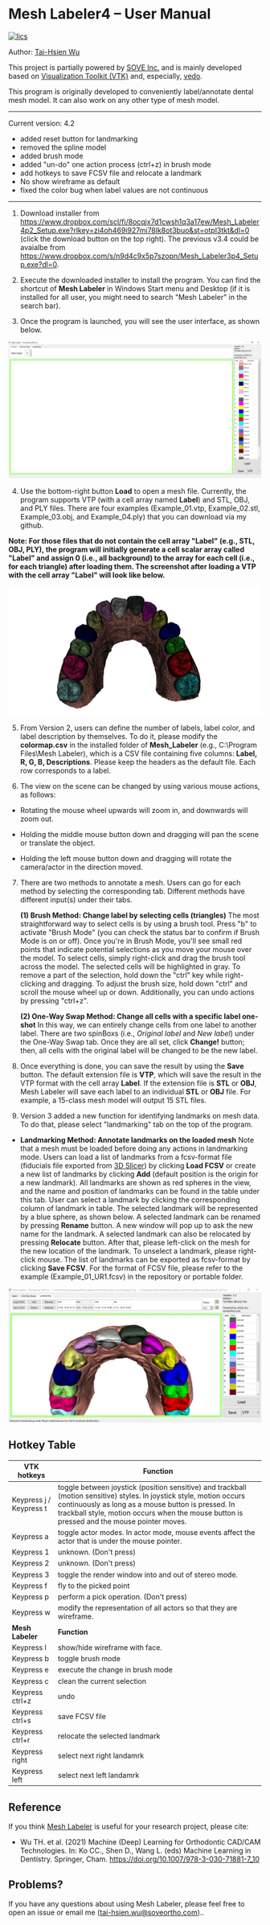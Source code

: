 Mesh Labeler4 – User Manual
==========================

[![lics](https://img.shields.io/badge/license-MIT-blue.svg)](https://en.wikipedia.org/wiki/MIT_License)

Author: [Tai-Hsien Wu](https://github.com/Tai-Hsien)

This project is partially powered by [SOVE Inc.](https://soveortho.com) and is mainly developed based on [Visualization Toolkit (VTK)](https://vtk.org/) and, especially, [vedo](https://github.com/marcomusy/vedo).

This program is originally developed to conveniently label/annotate dental mesh model. It can also work on any other type of mesh model.

------------
Current version: 4.2

* added reset button for landmarking
* removed the spline model
* added brush mode
* added "un-do" one action process (ctrl+z) in brush mode
* add hotkeys to save FCSV file and relocate a landmark
* No show wireframe as default
* fixed the color bug when label values are not continuous

------------

1.  Download installer from <https://www.dropbox.com/scl/fi/8ocqjx7d1cwsh1q3a17ew/Mesh_Labeler4p2_Setup.exe?rlkey=zi4oh469i927mi78lk8ot3buo&st=otpl3tkt&dl=0> (click the download button on the top right). The previous v3.4 could be avaialbe from <https://www.dropbox.com/s/n9d4c9x5p7szopn/Mesh_Labeler3p4_Setup.exe?dl=0>.

2.  Execute the downloaded installer to install the program. You can find the shortcut of **Mesh Labeler** in Windows Start menu and Desktop (if it is installed for all user, you might need to search "Mesh Labeler" in the search bar).
	
3. 	Once the program is launched, you will see the user interface, as shown below.

![Figure 1. The user interface of **Mesh Labeler**](./figure1.jpg)

4.  Use the bottom-right button **Load** to open a mesh file. Currently, the program supports VTP (with a cell array named **Label**) and STL, OBJ, and PLY files. There are four examples (Example_01.vtp, Example_02.stl, Example_03.obj, and Example_04.ply) that you can download via my github.

**Note: For those files that do not contain the cell array "Label" (e.g., STL, OBJ, PLY), the program will initially generate a cell scalar array called "Label" and assign 0 (i.e., all background) to the array for each cell (i.e., for each triangle) after loading them. The screenshot after loading a VTP with the cell array "Label" will look like below.**

![Figure 2. After loading a suitable VTP file, you can see the model in the center of the window.](./figure2.jpg)

5.  From Version 2, users can define the number of labels, label color, and label description by themselves. To do it, please modify  the **colormap.csv** in the installed folder of **Mesh_Labeler** (e.g., C:\Program Files\Mesh Labeler), which is a CSV file containing five columns: **Label, R, G, B, Descriptions**. Please keep the headers as the default file. Each row corresponds to a label.

6.  The view on the scene can be changed by using various mouse actions, as
    follows:

-   Rotating the mouse wheel upwards will zoom in, and downwards will zoom out.

-   Holding the middle mouse button down and dragging will pan the scene or
    translate the object.

-   Holding the left mouse button down and dragging will rotate the camera/actor
    in the direction moved.

7.  There are two methods to annotate a mesh. Users can go for each method by selecting the corresponding tab. Different methods have different input(s) under their tabs.

    **(1) Brush Method: Change label by selecting cells (triangles)**
The most straightforward way to select cells is by using a brush tool. Press "b" to activate "Brush Mode" (you can check the status bar to confirm if Brush Mode is on or off).
Once you're in Brush Mode, you'll see small red points that indicate potential selections as you move your mouse over the model. To select cells, simply right-click and drag the brush tool across the model. The selected cells will be highlighted in gray.
To remove a part of the selection, hold down the "ctrl" key while right-clicking and dragging. To adjust the brush size, hold down "ctrl" and scroll the mouse wheel up or down. Additionally, you can undo actions by pressing "ctrl+z".

    **(2) One-Way Swap Method: Change all cells with a specific label one-shot**
In this way, we can entirely change cells from one label to another label.
There are two spinBoxs (i.e., *Original label* and *New label*) under the One-Way Swap tab. Once they are all set, click **Change!** button; then, all cells with the original label will be changed to be the new label.

8.  Once everything is done, you can save the result by using the **Save** button. The default extension file is **VTP**, which will save the result in the VTP format with the cell array **Label**.
	If the extension file is **STL** or **OBJ**, Mesh Labeler will save each label to an individual **STL** or **OBJ** file. For example, a 15-class mesh model will output 15 STL files.
	
9. Version 3 added a new function for identifying landmarks on mesh data. To do that, please select "landmarking" tab on the top of the program.

-   **Landmarking Method: Annotate landmarks on the loaded mesh**
Note that a mesh must be loaded before doing any actions in landmarking mode.
Users can load a list of landmarks from a fcsv-format file (fiducials file exported from [3D Slicer](https://www.slicer.org/)) by clicking **Load FCSV** or create a new list of landmarks by clicking **Add** (default position is the origin for a new landmark).
All landmarks are shown as red spheres in the view, and the name and position of landmarks can be found in the table under this tab. User can select a landmark by clicking the corresponding column of landmark in table. The selected landmark will be represented by a blue sphere, as shown below. A selected landmark can be renamed by pressing **Rename** button. A new window will pop up to ask the new name for the landmark. A selected landmark can also be relocated by pressing **Relocate** button. After that, please left-click on the mesh for the new location of the landmark. To unselect a landmark, please right-click mouse. The list of landmarks can be exported as fcsv-format by clicking **Save FCSV**. For the format of FCSV file, please refer to the example (Example_01_UR1.fcsv) in the repository or portable folder.


![Figure 3. The landmarking method in **Mesh Labeler**. The blue and red spheres represented the selected landmark and the rest landmarks in a given list of landmarks.](./figure3.jpg)

Hotkey Table
--------
| **VTK hotkeys**          | **Function**                                                                                                                                                                                                                                                              |
|--------------------------|---------------------------------------------------------------------------------------------------------------------------------------------------------------------------------------------------------------------------------------------------------------------------|
| Keypress j / Keypress t  | toggle between joystick (position sensitive) and trackball (motion sensitive) styles. In joystick style, motion occurs continuously as long as a mouse button is pressed. In trackball style, motion occurs when the mouse button is pressed and the mouse pointer moves. |
| Keypress a               | toggle actor modes. In actor mode, mouse events affect the actor that is under the mouse pointer.                                                                                                                                                                         |
| Keypress 1               | unknown. (Don't press)                                                                                                                                                                                                                                                    |
| Keypress 2               | unknown. (Don't press)                                                                                                                                                                                                                                                    |
| Keypress 3               | toggle the render window into and out of stereo mode.                                                                                                                                                                                                                     |
| Keypress f               | fly to the picked point                                                                                                                                                                                                                                                   |
| Keypress p               | perform a pick operation. (Don't press)                                                                                                                                                                                                                                   |
| Keypress w               | modify the representation of all actors so that they are wireframe.                                                                                                                                                                                                       |
| **Mesh Labeler**         | **Function**                                                                                                                                                                                                                                                              |                                                                                                                         |
| Keypress l	           | show/hide wireframe with face.                                                                                                                                                                                                       |
| Keypress b               | toggle brush mode                                                                                                                                                                                    |
| Keypress e               | execute the change in brush mode                                                                                                                                                                                                                                         |
| Keypress c               | clean the current selection
| Keypress ctrl+z          | undo
| Keypress ctrl+s          | save FCSV file                                                                                                                                                                                                                   |
| Keypress ctrl+r          | relocate the selected landmark
| Keypress right           | select next right landamrk
| Keypress left            | select next left landamrk


Reference
--------
If you think [Mesh Labeler](https://github.com/Tai-Hsien/Mesh_Labeler) is useful for your research project, please cite:

* Wu TH. et al. (2021) Machine (Deep) Learning for Orthodontic CAD/CAM Technologies. In: Ko CC., Shen D., Wang L. (eds) Machine Learning in Dentistry. Springer, Cham. https://doi.org/10.1007/978-3-030-71881-7_10


Problems?
--------

If you have any questions about using Mesh Labeler, please feel free to open an issue or email me (tai-hsien.wu@soveortho.com)..